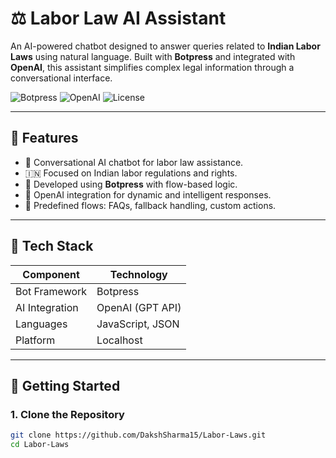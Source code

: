 # ⚖️ Labor Law AI Assistant

An AI-powered chatbot designed to answer queries related to **Indian Labor Laws** using natural language. Built with **Botpress** and integrated with **OpenAI**, this assistant simplifies complex legal information through a conversational interface.

![Botpress](https://img.shields.io/badge/Built%20with-Botpress-00A4EF)
![OpenAI](https://img.shields.io/badge/AI-OpenAI-brightgreen)
![License](https://img.shields.io/badge/license-MIT-blue)

---

## 📌 Features

- 🧠 Conversational AI chatbot for labor law assistance.
- 🇮🇳 Focused on Indian labor regulations and rights.
- 🤖 Developed using **Botpress** with flow-based logic.
- 🔗 OpenAI integration for dynamic and intelligent responses.
- 💬 Predefined flows: FAQs, fallback handling, custom actions.

---

## 🧰 Tech Stack

| Component     | Technology        |
| ------------- | ----------------- |
| Bot Framework | Botpress          |
| AI Integration | OpenAI (GPT API)  |
| Languages     | JavaScript, JSON  |
| Platform      | Localhost         |

---

## 🚀 Getting Started

### 1. Clone the Repository

```bash
git clone https://github.com/DakshSharma15/Labor-Laws.git
cd Labor-Laws
